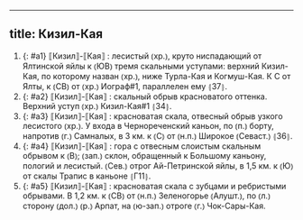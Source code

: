 
---
title: Кизил-Кая
---
1. {: #a1} ⟦Кизил⟧-⟦Кая⟧
: лесистый ⦅хр.⦆, круто ниспадающий от Ялтинской яйлы к ⦅ЮВ⦆ тремя скальными уступами: верхний Кизил-Кая, по которому назван ⦅хр.⦆, ниже Турла-Кая и Когмуш-Кая. К С от Ялты, к ⦅СВ⦆ от ⦅хр.⦆ Иограф#1, параллелен ему ⦃З7⦄.
2. {: #a2} ⟦Кизил⟧-⟦Кая⟧
: скальный обрыв красноватого оттенка. Верхний уступ ⦅хр.⦆ Кизил-Кая#1 ⦃З4⦄.
3. {: #a3} ⟦Кизил⟧-⟦Кая⟧
: красноватая скала, отвесный обрыв узкого лесистого ⦅хр.⦆. У входа в Чернореченский каньон, по ⦅п.⦆ борту, напротив ⦅г.⦆ Самналых, в 3 км. к ⦅С⦆ от ⦅н.п.⦆ Широкое ⦅Севаст.⦆ ⦃З6⦄.
4. {: #a4} ⟦Кизил⟧-⟦Кая⟧
: гора с отвесным слоистым скальным обрывом к ⦅В⦆; ⦅зап.⦆ склон, обращенный к Большому каньону, пологий и лесистый. ⦅Сев.⦆ отрог Ай-Петринской яйлы, в 1,5 км. к ⦅Ю⦆ от скалы Трапис в каньоне ⦃Г11⦄.
5. {: #a5} ⟦Кизил⟧-⟦Кая⟧
: красноватая скала с зубцами и ребристыми обрывами. В 1,2 км. к ⦅СВ⦆ от ⦅н.п.⦆ Зеленогорье ⦅Алушт.⦆, по ⦅л.⦆ сторону ⦅дол.⦆ ⦅р.⦆ Арпат, на ⦅ю-зап.⦆ отроге ⦅г.⦆ Чок-Сары-Кая.
